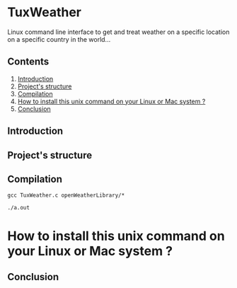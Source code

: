 # TuxWeather

Linux command line interface to get and treat weather on a specific location on a specific country in the world...

## Contents

1. [Introduction](#introduction)
2. [Project's structure](#project_s_structure)
3. [Compilation](#compilation)
4. [How to install this unix command on your Linux or Mac system ?]()
5. [Conclusion](#conclusion)

<a name="introduction"></a>
## Introduction

<a name="project_s_structure"></a>
## Project's structure

<a name="compilation"></a>
## Compilation

```gcc TuxWeather.c openWeatherLibrary/*```

```./a.out```

<a name=""></a>
# How to install this unix command on your Linux or Mac system ? 

<a name="conclusion"></a>
## Conclusion
